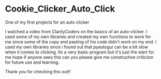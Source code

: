 # Cookie_Clicker_Auto_Click
One of my first projects for an auto clicker

I watched a video from ClarityCoders on the basics of an auto-clicker. I used some of my own libraries and created my own functions to work for me since some of the copy and pasting of his code didn't work on my end. I used my own libraries since i found out that pyautogui can be a bit slow when it comes to clicking. Its a very basic program but it's just the start for me hope if anyone sees this can you please give me constructive criticism for future use and learning.

Thank you for checking this out!!
